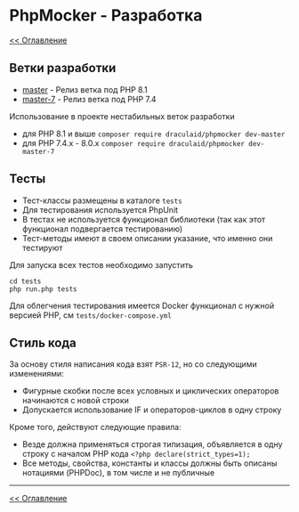 # PhpMocker - Разработка
[<< Оглавление](README.md)

## Ветки разработки
* [master](https://github.com/dracul-aid/PhpMocker/tree/master) - Релиз ветка под PHP 8.1
* [master-7](https://github.com/dracul-aid/PhpMocker/tree/master-7) - Релиз ветка под PHP 7.4 

Использование в проекте нестабильных веток разработки
* для PHP 8.1 и выше `composer require draculaid/phpmocker dev-master`
* для PHP 7.4.x - 8.0.x `composer require draculaid/phpmocker dev-master-7`

## Тесты

* Тест-классы размещены в каталоге `tests`
* Для тестирования используется PhpUnit
* В тестах не используется функционал библиотеки (так как этот функционал подвергается тестированию)
* Тест-методы имеют в своем описании указание, что именно они тестируют

Для запуска всех тестов необходимо запустить
```console
cd tests
php run.php tests
```

Для облегчения тестирования имеется Docker функционал с нужной версией PHP, см `tests/docker-compose.yml`

## Стиль кода

За основу стиля написания кода взят `PSR-12`, но со следующими изменениями:
* Фигурные скобки после всех условных и циклических операторов начинаются с новой строки
* Допускается использование IF и операторов-циклов в одну строку

Кроме того, действуют следующие правила:
* Везде должна применяться строгая типизация, объявляется в одну строку с началом PHP кода `<?php declare(strict_types=1);`
* Все методы, свойства, константы и классы должны быть описаны нотациями (PHPDoc), в том числе и не публичные

--- 

[<< Оглавление](README.md)
